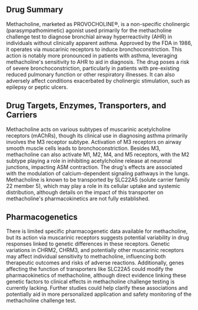 ## Drug Summary
Methacholine, marketed as PROVOCHOLINE®, is a non-specific cholinergic (parasympathomimetic) agonist used primarily for the methacholine challenge test to diagnose bronchial airway hyperreactivity (AHR) in individuals without clinically apparent asthma. Approved by the FDA in 1986, it operates via muscarinic receptors to induce bronchoconstriction. This action is notably more pronounced in patients with asthma, leveraging methacholine's sensitivity to AHR to aid in diagnosis. The drug poses a risk of severe bronchoconstriction, particularly in patients with pre-existing reduced pulmonary function or other respiratory illnesses. It can also adversely affect conditions exacerbated by cholinergic stimulation, such as epilepsy or peptic ulcers.

## Drug Targets, Enzymes, Transporters, and Carriers
Methacholine acts on various subtypes of muscarinic acetylcholine receptors (mAChRs), though its clinical use in diagnosing asthma primarily involves the M3 receptor subtype. Activation of M3 receptors on airway smooth muscle cells leads to bronchoconstriction. Besides M3, methacholine can also activate M1, M2, M4, and M5 receptors, with the M2 subtype playing a role in inhibiting acetylcholine release at neuronal junctions, impacting ASM contraction. The drug's effects are associated with the modulation of calcium-dependent signaling pathways in the lungs. Methacholine is known to be transported by SLC22A5 (solute carrier family 22 member 5), which may play a role in its cellular uptake and systemic distribution, although details on the impact of this transporter on methacholine's pharmacokinetics are not fully established.

## Pharmacogenetics
There is limited specific pharmacogenetic data available for methacholine, but its action via muscarinic receptors suggests potential variability in drug responses linked to genetic differences in these receptors. Genetic variations in CHRM2, CHRM3, and potentially other muscarinic receptors may affect individual sensitivity to methacholine, influencing both therapeutic outcomes and risks of adverse reactions. Additionally, genes affecting the function of transporters like SLC22A5 could modify the pharmacokinetics of methacholine, although direct evidence linking these genetic factors to clinical effects in methacholine challenge testing is currently lacking. Further studies could help clarify these associations and potentially aid in more personalized application and safety monitoring of the methacholine challenge test.